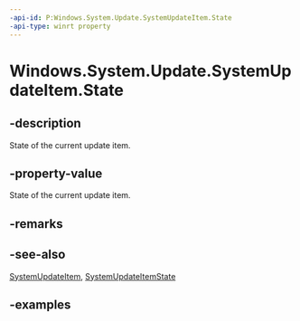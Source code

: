 ```yaml
---
-api-id: P:Windows.System.Update.SystemUpdateItem.State
-api-type: winrt property
---
```


<!-- Property syntax.
public SystemUpdateItemState State { get; }
-->

# Windows.System.Update.SystemUpdateItem.State

## -description

State of the current update item.

## -property-value

State of the current update item.

## -remarks

## -see-also
[SystemUpdateItem](systemupdateitem.md),
[SystemUpdateItemState](systemupdateitemstate.md)

## -examples